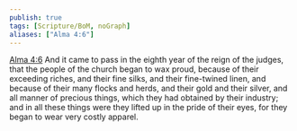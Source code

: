 ```yaml
---
publish: true
tags: [Scripture/BoM, noGraph]
aliases: ["Alma 4:6"]
---
```

[Alma 4:6](https://churchofjesuschrist.org/study/scriptures/bofm/alma/4?lang=eng&id=p6#p6) And it came to pass in the eighth year of the reign of the judges, that the people of the church began to wax proud, because of their exceeding riches, and their fine silks, and their fine-twined linen, and because of their many flocks and herds, and their gold and their silver, and all manner of precious things, which they had obtained by their industry; and in all these things were they lifted up in the pride of their eyes, for they began to wear very costly apparel.
